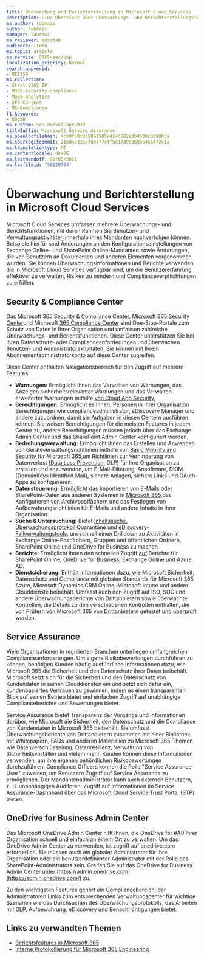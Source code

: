 ```yaml
---
title: Überwachung und Berichterstellung in Microsoft Cloud Services
description: Eine Übersicht über Überwachungs- und Berichterstellungsfunktionen in Office 365, Microsoft 365 und Service Assurance.
ms.author: robmazz
author: robmazz
manager: laurawi
ms.reviewer: sosstah
audience: ITPro
ms.topic: article
ms.service: O365-seccomp
localization_priority: Normal
search.appverid:
- MET150
ms.collection:
- Strat_O365_IP
- M365-security-compliance
- M365-analytics
- SPO_Content
- MS-Compliance
f1.keywords:
- NOCSH
ms.custom: seo-marvel-apr2020
titleSuffix: Microsoft Service Assurance
ms.openlocfilehash: 4cb9f68f2c5861905a4246582a3b4530c30988ca
ms.sourcegitcommit: 21ed42335efd37774ff5d17d9586d5546147241a
ms.translationtype: MT
ms.contentlocale: de-DE
ms.lasthandoff: 02/05/2021
ms.locfileid: "50120704"
---
```

# <a name="auditing-and-reporting-in-microsoft-cloud-services"></a>Überwachung und Berichterstellung in Microsoft Cloud Services

Microsoft Cloud Services umfassen mehrere Überwachungs- und Berichtsfunktionen, mit deren Rahmen Sie Benutzer- und Verwaltungsaktivitäten innerhalb ihres Mandanten nachverfolgen können. Beispiele hierfür sind Änderungen an den Konfigurationseinstellungen von Exchange Online- und SharePoint Online-Mandanten sowie Änderungen, die von Benutzern an Dokumenten und anderen Elementen vorgenommen wurden. Sie können Überwachungsinformationen und Berichte verwenden, die in Microsoft Cloud Services verfügbar sind, um die Benutzererfahrung effektiver zu verwalten, Risiken zu mindern und Complianceverpflichtungen zu erfüllen.

## <a name="security--compliance-centers"></a>Security & Compliance Center

Das [Microsoft 365 Security & Compliance Center,](https://protection.office.com) [Microsoft 365 Security Center](https://security.microsoft.com)und Microsoft [365 Compliance Center](https://compliance.microsoft.com) sind One-Stop-Portale zum Schutz von Daten in Ihrer Organisation und umfassen zahlreiche Überwachungs- und Berichtsfunktionen. Diese Center unterstützen Sie bei Ihren Datenschutz- oder Complianceanforderungen und überwachen Benutzer- und Administratoraktivitäten. Sie können mit Ihrem Abonnementadministratorkonto auf diese Center zugreifen.

Diese Center enthalten Navigationsbereich für den Zugriff auf mehrere Features:

- **Warnungen:** Ermöglicht ihnen das Verwalten von Warnungen, das Anzeigen sicherheitsrelevanter Warnungen und das Verwalten erweiterter Warnungen mithilfe [von Cloud App Security.](/cloud-app-security/what-is-cloud-app-security)
- **Berechtigungen:** Ermöglicht es Ihnen, [Personen](/microsoft-365/security/office-365-security/grant-access-to-the-security-and-compliance-center) in Ihrer Organisation Berechtigungen wie complianceadministrator, eDiscovery Manager und andere zuzuordnen, damit sie Aufgaben in diesen Centern ausführen können. Sie weisen Berechtigungen für die meisten Features in jedem Center zu, andere Berechtigungen müssen jedoch über das Exchange Admin Center und das SharePoint Admin Center konfiguriert werden.
- **Bedrohungsverwaltung:** Ermöglicht ihnen das Erstellen und Anwenden von Geräteverwaltungsrichtlinien mithilfe von [Basic Mobility and Security für Microsoft 365,](https://support.microsoft.com/office/overview-of-basic-mobility-and-security-for-microsoft-365-faa7d8e5-645d-4d59-839c-c8d4c1869e4a)um Richtlinien zur Verhinderung von Datenverlust [(Data Loss Prevention,](/microsoft-365/compliance/data-loss-prevention-policies) DLP) für Ihre Organisation zu erstellen und anzuwenden, um E-Mail-Filterung, Ansoftware, DKIM (DomainKeys Identified Mail), sichere Anlagen, sichere Links und OAuth-Apps zu konfigurieren.
- **Datensteuerung:** Ermöglicht das Importieren von E-Mails oder SharePoint-Daten [](https://support.office.com/article/Enable-archive-mailboxes-in-the-Office-365-Security-Compliance-Center-268a109e-7843-405b-bb3d-b9393b2342ce)aus anderen Systemen in [](/microsoft-365/compliance/retention-policies) [Microsoft 365,](https://support.office.com/article/Import-PST-files-or-SharePoint-data-to-Office-365-ba688e0a-0fcb-4bd7-8e57-2b669564ea84)das Konfigurieren von Archivpostfächern und das Festlegen von Aufbewahrungsrichtlinien für E-Mails und andere Inhalte in Ihrer Organisation.
- **Suche & Untersuchung:** Bietet [Inhaltssuche,](https://support.office.com/article/Run-a-Content-Search-in-the-Office-365-Security-Compliance-Center-61852fd9-fe8a-4880-a339-cb19ed3bff4a) [Überwachungsprotokoll,](https://support.office.com/article/Search-the-audit-log-in-the-Office-365-Security-Compliance-Center-0d4d0f35-390b-4518-800e-0c7ec95e946c)Quarantäne und [eDiscovery-Fallverwaltungstools,](https://support.office.com/article/Manage-eDiscovery-cases-in-the-Office-365-Security-Compliance-Center-edea80d6-20a7-40fb-b8c4-5e8c8395f6da) um schnell einen Drilldown zu Aktivitäten in Exchange Online-Postfächern, Gruppen und öffentlichen Ordnern, SharePoint Online und OneDrive for Business zu machen.
- **Berichte:** Ermöglicht ihnen den schnellen Zugriff [auf](https://support.office.com/article/Reports-in-the-Office-365-Security-Compliance-Center-7acd33ce-1ec8-49fb-b625-43bac7b58c5a) Berichte für SharePoint Online, OneDrive for Business, Exchange Online und Azure AD.
- **Dienstsicherung:** Enthält Informationen dazu, wie Microsoft Sicherheit, Datenschutz und Compliance mit globalen Standards für Microsoft 365, Azure, Microsoft Dynamics CRM Online, Microsoft Intune und andere Clouddienste beibehält. Umfasst auch den Zugriff auf ISO, SOC und andere Überwachungsberichte von Drittanbietern sowie überwachte Kontrollen, die Details zu den verschiedenen Kontrollen enthalten, die von Prüfern von Microsoft 365 von Drittanbietern getestet und überprüft wurden.

## <a name="service-assurance"></a>Service Assurance

Viele Organisationen in regulierten Branchen unterliegen umfangreichen Complianceanforderungen. Um eigene Risikobewertungen durchführen zu können, benötigen Kunden häufig ausführliche Informationen dazu, wie Microsoft 365 die Sicherheit und den Datenschutz ihrer Daten beibehält. Microsoft setzt sich für die Sicherheit und den Datenschutz von Kundendaten in seinen Clouddiensten ein und setzt sich dafür ein, kundenbasiertes Vertrauen zu gewinnen, indem es einen transparenten Blick auf seinen Betrieb bietet und einfachen Zugriff auf unabhängige Complianceberichte und Bewertungen bietet.

Service Assurance bietet Transparenz der Vorgänge und Informationen darüber, wie Microsoft die Sicherheit, den Datenschutz und die Compliance von Kundendaten in Microsoft 365 beibehält. Sie umfasst Überwachungsberichte von Drittanbietern zusammen mit einer Bibliothek mit Whitepapern, FAQs und anderen Materialien zu Microsoft 365-Themen wie Datenverschlüsselung, Datenresilienz, Verwaltung von Sicherheitsvorfällen und vielem mehr. Kunden können diese Informationen verwenden, um ihre eigenen behördlichen Risikobewertungen durchzuführen. Compliance Officers können die Rolle "Service Assurance User" zuweisen, um Benutzern Zugriff auf Service Assurance zu ermöglichen. Der Mandantenadministrator kann auch externen Benutzern, z. B. unabhängigen Auditoren, Zugriff auf Informationen im Service Assurance-Dashboard über das [Microsoft Cloud Service Trust Portal](https://aka.ms/STP) (STP) bieten.

## <a name="onedrive-for-business-admin-center"></a>OneDrive for Business Admin Center

Das Microsoft OneDrive Admin Center hilft Ihnen, die OneDrive for #A0 Ihrer Organisation schnell und einfach an einem Ort zu verwalten. Um das OneDrive Admin Center zu verwenden, ist zugriff auf onedrive.com erforderlich. Sie müssen auch ein globaler Administrator für Ihre Organisation oder ein benutzerdefinierter Administrator mit der Rolle des SharePoint-Administrators sein. Greifen Sie auf das OneDrive for Business Admin Center unter [https://admin.onedrive.com](https://admin.onedrive.com/) zu.

Zu den wichtigsten Features gehört ein Compliancebereich, der Administratoren Links zum entsprechenden Verwaltungscenter für wichtige Szenarien wie das Durchsuchen des Überwachungsprotokolls, das Arbeiten mit DLP, Aufbewahrung, eDiscovery und Benachrichtigungen bietet.

## <a name="related-links"></a>Links zu verwandten Themen

- [Berichtsfeatures in Microsoft 365](assurance-reporting-features.md)
- [Interne Protokollierung für Microsoft 365 Engineering](assurance-internal-logging.md)
